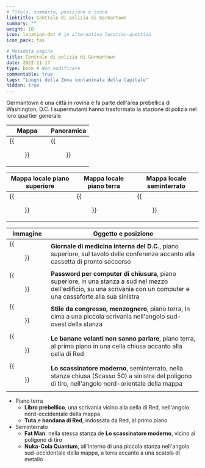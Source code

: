 ```yaml
---
# Titolo, sommario, posizione e icona
linktitle: Centrale di polizia di Germantown
summary: ""
weight: 10
icon: location-dot # in alternativa location-question
icon_pack: fas

# Metadata pagina
title: Centrale di polizia di Germantown
date: 2022-11-17
type: book # Non modificare
commentable: true
tags: "Luoghi della Zona contaminata della Capitale"
hidden: true
---
```




Germantown è una città in rovina e fa parte dell'area prebellica di Washington, D.C. I supermutanti hanno trasformato la stazione di polizia nel loro quartier generale 


| Mappa                                            | Panoramica                                   |
| ------------------------------------------------ | -------------------------------------------- |
| {{<figure src="fo3/Germantown_Police_HQ_loc.webp">}} | {{<figure src="fo3/Germantown_Police_HQ.webp">}} |

| Mappa locale piano superiore                         | Mappa locale piano terra                                | Mappa locale seminterrato                           |
| ---------------------------------------------------- | ------------------------------------------------------- | --------------------------------------------------- |
| {{<figure src="fo3/Germantown_PHQ_top_floor_map.webp">}} | {{<figure src="fo3/Germantown_PHQ_ground_floor_map.webp">}} | {{<figure src="fo3/Germantown_PHQ_basement_map.webp">}} |

| Immagine                                                          | Oggetto e posizione                                                                                                                                                       |
| ----------------------------------------------------------------- | ------------------------------------------------------------------------------------------------------------------------------------------------------------------------- |
| {{<figure src="fo3/DC_Journal_of_IM_Germantown_Police_HQ.webp">}}     | **Giornale di medicina interna del D.C.**, piano superiore, sul tavolo delle conferenze accanto alla cassetta di pronto soccorso                                          |
| {{<figure src="fo3/Germantown_Police_HQ_Password.webp">}}             | **Password per computer di chiusura**, piano superiore, in una stanza a sud nel mezzo dell'edificio, su una scrivania con un computer  e una cassaforte alla sua sinistra |
| {{<figure src="fo3/FO3_LCS_Germantown_Police_HQ.webp">}}              | **Stile da congresso, menzognero**, piano terra, In cima a una piccola scrivania nell'angolo sud-ovest della stanza                                                       |
| {{<figure src="fo3/Flying_bananas_cant_talk.webp">}}                  | **Le banane volanti non sanno parlare**, piano terra, al primo piano in una cella chiusa accanto alla cella di Red                                                        |
| {{<figure src="fo3/Tumblers_and_Fat_Man_Germantown_Police_HQ.webp">}} | **Lo scassinatore moderno**, seminterrato, nella stanza chiusa (Scasso 50) a sinistra del poligono di tiro, nell'angolo nord-orientale della mappa                        |


- Piano terra
	- **Libro prebellico**,  una scrivania vicino alla cella di Red, nell'angolo nord-occidentale della mappa
	- **Tuta** e **bandana di Red**, indossata da Red, al primo piano
- Seminterrato
	- **Fat Man**: nella stessa stanza de **Lo scassinatore moderno**, vicino al poligono di tiro
	- **Nuka-Cola Quantum**, all'interno di una piccola stanza nell'angolo sud-occidentale della mappa, a terra accanto a una scatola di metallo

